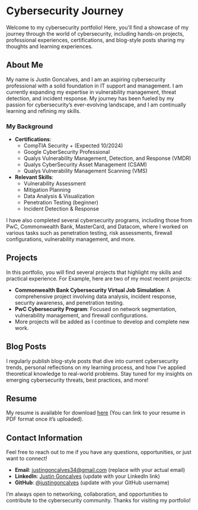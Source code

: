 # Cybersecurity Journey

Welcome to my cybersecurity portfolio! Here, you'll find a showcase of my journey through the world of cybersecurity, including hands-on projects, professional experiences, certifications, and blog-style posts sharing my thoughts and learning experiences.

## About Me
My name is Justin Goncalves, and I am an aspiring cybersecurity professional with a solid foundation in IT support and management. I am currently expanding my expertise in vulnerability management, threat detection, and incident response. My journey has been fueled by my passion for cybersecurity’s ever-evolving landscape, and I am continually learning and refining my skills.

### My Background
- **Certifications**:
   - CompTIA Security + (Expected 10/2024)
   - Google CyberSecurity Professional
   - Qualys Vulnerability Management, Detection, and Response (VMDR)
   - Qualys CyberSecurity Asset Management (CSAM)
   - Qualys Vulnerability Management Scanning (VMS)
- **Relevant Skills**:
   - Vulnerability Assessment
   - Mitigation Planning
   - Data Analysis & Visualization
   - Penetration Testing (beginner)
   - Incident Detection & Response

I have also completed several cybersecurity programs, including those from PwC, Commonwealth Bank, MasterCard, and Datacom, where I worked on various tasks such as penetration testing, risk assessments, firewall configurations, vulnerability management, and more.

## Projects
In this portfolio, you will find several projects that highlight my skills and practical experience. For Example, here are two of my most recent projects:
- **Commonwealth Bank Cybersecurity Virtual Job Simulation**: A comprehensive project involving data analysis, incident response, security awareness, and penetration testing.
- **PwC Cybersecurity Program**: Focused on network segmentation, vulnerability management, and firewall configurations.
- More projects will be added as I continue to develop and complete new work.

## Blog Posts
I regularly publish blog-style posts that dive into current cybersecurity trends, personal reflections on my learning process, and how I’ve applied theoretical knowledge to real-world problems. Stay tuned for my insights on emerging cybersecurity threats, best practices, and more!

## Resume
My resume is available for download [here](#) (You can link to your resume in PDF format once it’s uploaded).

## Contact Information
Feel free to reach out to me if you have any questions, opportunities, or just want to connect!

- **Email**: justingoncalves34@gmail.com (replace with your actual email)
- **LinkedIn**: [Justin Goncalves](https://www.linkedin.com/in/justingoncalves/) (update with your LinkedIn link)
- **GitHub**: [@justingoncalves](https://github.com/justingoncalves) (update with your GitHub username)

I’m always open to networking, collaboration, and opportunities to contribute to the cybersecurity community. Thanks for visiting my portfolio!

